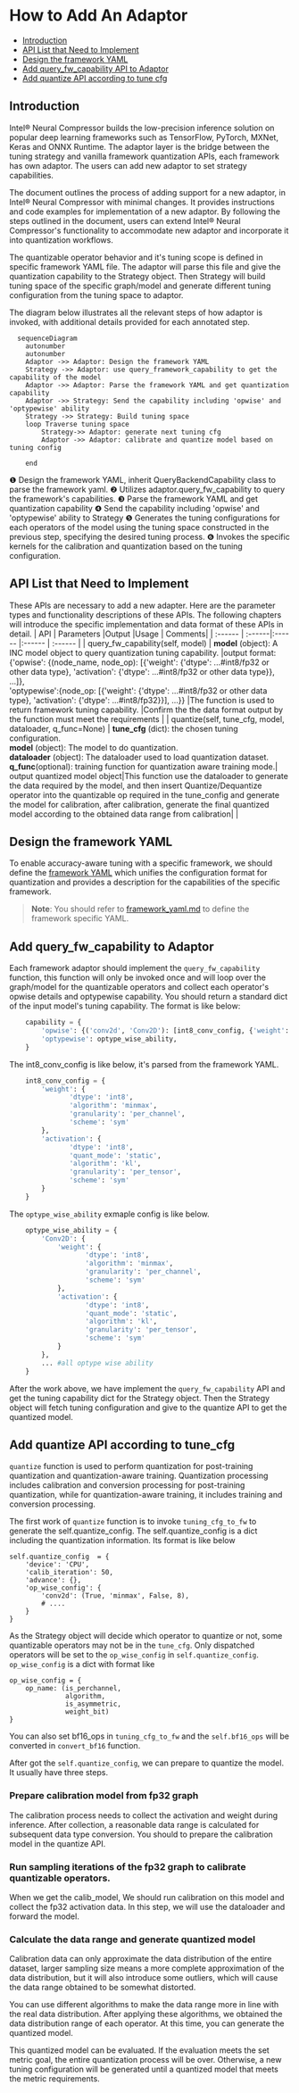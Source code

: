 

How to Add An Adaptor
=======


- [Introduction](#introduction)
- [API List that Need to Implement](#api-list-that-need-to-implement)
- [Design the framework YAML](#design-the-framework-yaml)
- [Add query_fw_capability API to Adaptor](#add-query-fw-capability-api-to-adaptor)
- [Add quantize API according to tune cfg](#add-quantize-api-according-to-tune-cfg)

## Introduction
Intel® Neural Compressor builds the low-precision inference solution on popular deep learning frameworks such as TensorFlow, PyTorch, MXNet, Keras and ONNX Runtime. The adaptor layer is the bridge between the tuning strategy and vanilla framework quantization APIs, each framework has own adaptor. The users can add new adaptor to set strategy capabilities.

The document outlines the process of adding support for a new adaptor, in Intel® Neural Compressor with minimal changes. It provides instructions and code examples for implementation of a new adaptor. By following the steps outlined in the document, users can extend Intel® Neural Compressor's functionality to accommodate new adaptor and incorporate it into quantization workflows.

The quantizable operator behavior and it's tuning scope is defined in specific framework YAML file. The adaptor will parse this file and give the quantization capability to the Strategy object. Then Strategy will build tuning space of the specific graph/model and generate different tuning configuration from the tuning space to adaptor.

The diagram below illustrates all the relevant steps of how adaptor is invoked, with additional details provided for each annotated step.
```mermaid
  sequenceDiagram
  	autonumber
  	autonumber
    Adaptor ->> Adaptor: Design the framework YAML
    Strategy ->> Adaptor: use query_framework_capability to get the capability of the model
    Adaptor ->> Adaptor: Parse the framework YAML and get quantization capability
    Adaptor ->> Strategy: Send the capability including 'opwise' and 'optypewise' ability
    Strategy ->> Strategy: Build tuning space
    loop Traverse tuning space
    	Strategy->> Adaptor: generate next tuning cfg
        Adaptor ->> Adaptor: calibrate and quantize model based on tuning config

    end
```
❶ Design the framework YAML, inherit QueryBackendCapability class to parse the framework yaml. 
❷ Utilizes adaptor.query_fw_capability to query the framework's capabilities.
❸ Parse the framework YAML and get quantization capability
❹ Send the capability including 'opwise' and 'optypewise' ability to Strategy
❺ Generates the tuning configurations for each operators of the model using the tuning space constructed in the previous step, specifying the desired tuning process.
❻ Invokes the specific kernels for the calibration and quantization based on the tuning configuration.

## API List that Need to Implement
These APIs are necessary to add a new adapter. Here are the parameter types and functionality descriptions of these APIs. The following chapters will introduce the specific implementation and data format of these APIs in detail.
| API | Parameters |Output   |Usage   | Comments|
| :------ | :------|:------ |:------ | :------ |
| query_fw_capability(self, model) | **model** (object): A INC model object to query quantization tuning capability. |output format: <br> {'opwise': {(node_name, node_op): [{'weight': {'dtype': ...#int8/fp32 or other data type}, 'activation': {'dtype': ...#int8/fp32 or other data type}}, ...]},<br> 'optypewise':{node_op: [{'weight': {'dtype': ...#int8/fp32 or other data type}, 'activation': {'dtype': ...#int8/fp32}}], ...}} |The function is used to return framework tuning capability. |Confirm the the data format output by the function must meet the requirements |
| quantize(self, tune_cfg, model, dataloader, q_func=None) | **tune_cfg** (dict): the chosen tuning configuration.<br> **model** (object): The model to do quantization.<br>**dataloader** (object): The dataloader used to load quantization dataset. **q_func**(optional): training function for quantization aware training mode.| output quantized model object|This function use the dataloader to generate the data required by the model, and then insert Quantize/Dequantize operator into the quantizable op required in the tune_config and generate the model for calibration, after calibration, generate the final quantized model according to the obtained data range from calibration| |

## Design the framework YAML
To enable accuracy-aware tuning with a specific framework, we should define the [framework YAML](./framework_yaml.md) which unifies the configuration format for quantization and provides a description for the capabilities of the specific framework. 
>**Note**: You should refer to [framework_yaml.md](./framework_yaml.md) to define the framework specific YAML.

## Add query_fw_capability to Adaptor
Each framework adaptor should implement the `query_fw_capability` function, this function will only be invoked once and will loop over the graph/model for the quantizable operators and collect each operator's opwise details and optypewise capability. You should return a standard dict of the input model's tuning capability. The format is like below:

```python
    capability = {
        'opwise': {('conv2d', 'Conv2D'): [int8_conv_config, {'weight': {'dtype': 'bf16'}, 'activation': {'dtype': 'bf16'}}, {'weight': {'dtype': 'fp32'}, 'activation': {'dtype': 'fp32'}}], ...# all quantizable opwise key-value pair with key tuple: (node_name, node_op)}
        'optypewise': optype_wise_ability,
    }
```
The int8_conv_config is like below, it's parsed from the framework YAML.
```python
    int8_conv_config = {
        'weight': {
               'dtype': 'int8',
               'algorithm': 'minmax',
               'granularity': 'per_channel',
               'scheme': 'sym'
        },
        'activation': {
               'dtype': 'int8',
               'quant_mode': 'static',
               'algorithm': 'kl',
               'granularity': 'per_tensor',
               'scheme': 'sym'
        }
    }

```
The `optype_wise_ability` exmaple config is like below.

```python
    optype_wise_ability = {
        'Conv2D': {
            'weight': {
                   'dtype': 'int8',
                   'algorithm': 'minmax',
                   'granularity': 'per_channel',
                   'scheme': 'sym'
            },
            'activation': {
                   'dtype': 'int8',
                   'quant_mode': 'static',
                   'algorithm': 'kl',
                   'granularity': 'per_tensor',
                   'scheme': 'sym'
            }
        },
        ... #all optype wise ability
    }
```
After the work above, we have implement the `query_fw_capability` API and get the tuning capability dict for the Strategy object. Then the Strategy object will fetch tuning configuration and give to the quantize API to get the quantized model.

## Add quantize API according to tune_cfg
`quantize` function is used to perform quantization for post-training quantization and quantization-aware training. Quantization processing includes calibration and conversion processing for post-training quantization, while for quantization-aware training, it includes training and conversion processing.

The first work of `quantize` function is to invoke `tuning_cfg_to_fw` to generate the self.quantize_config. The self.quantize_config is a dict including the quantization information. Its format is like below

```
self.quantize_config  = {
    'device': 'CPU',
    'calib_iteration': 50,
    'advance': {},
    'op_wise_config': {
        'conv2d': (True, 'minmax', False, 8),
        # ....
    }
}
```
As the Strategy object will decide which operator to quantize or not, some quantizable operators may not be in the `tune_cfg`. Only dispatched operators will be set to the `op_wise_config` in `self.quantize_config`. `op_wise_config` is a dict with format like 

```
op_wise_config = {
    op_name: (is_perchannel, 
              algorithm, 
              is_asymmetric, 
              weight_bit)
} 
```

You can also set bf16_ops in `tuning_cfg_to_fw` and the `self.bf16_ops` will be converted in `convert_bf16` function.

After got the `self.quantize_config`, we can prepare to quantize the model. It usually have three steps.

### Prepare calibration model from fp32 graph
The calibration process needs to collect the activation and weight during inference. After collection, a reasonable data range is calculated for subsequent data type conversion. You should to prepare the calibration model in the quantize API.

### Run sampling iterations of the fp32 graph to calibrate quantizable operators.
When we get the calib_model, We should run calibration on this model and collect the fp32 activation data. In this step, we will use the dataloader and forward the model. 

### Calculate the data range and generate quantized model
Calibration data can only approximate the data distribution of the entire dataset, larger sampling size means a more complete approximation of the data distribution, but it will also introduce some outliers, which will cause the data range obtained to be somewhat distorted.

 You can use different algorithms to make the data range more in line with the real data distribution. After applying these algorithms, we obtained the data distribution range of each operator. At this time, you can generate the quantized model.

This quantized model can be evaluated. If the evaluation meets the set metric goal, the entire quantization process will be over. Otherwise, a new tuning configuration will be generated until a quantized model that meets the metric requirements.


